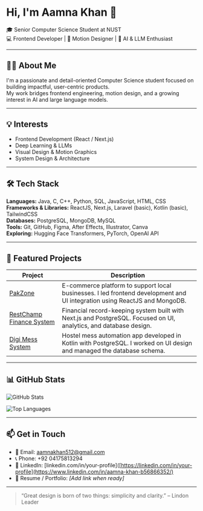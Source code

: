 # Hi, I'm Aamna Khan 👋

🎓 Senior Computer Science Student at NUST  
💻 Frontend Developer | 🎨 Motion Designer | 🤖 AI & LLM Enthusiast  

---

## 👩‍💻 About Me

I'm a passionate and detail-oriented Computer Science student focused on building impactful, user-centric products.  
My work bridges frontend engineering, motion design, and a growing interest in AI and large language models.

---

## 💡 Interests

- Frontend Development (React / Next.js)
- Deep Learning & LLMs
- Visual Design & Motion Graphics
- System Design & Architecture

---

## 🛠 Tech Stack

**Languages:** Java, C, C++, Python, SQL, JavaScript, HTML, CSS  
**Frameworks & Libraries:** ReactJS, Next.js, Laravel (basic), Kotlin (basic), TailwindCSS  
**Databases:** PostgreSQL, MongoDB, MySQL  
**Tools:** Git, GitHub, Figma, After Effects, Illustrator, Canva  
**Exploring:** Hugging Face Transformers, PyTorch, OpenAI API

---

## 📌 Featured Projects

| Project | Description |
|--------|-------------|
| [PakZone](https://github.com/your-AamnaKhan-Dev/PakZone-Ecommerce) | E-commerce platform to support local businesses. I led frontend development and UI integration using ReactJS and MongoDB. |
| [RestChamp Finance System](https://github.com/your-AamnaKhan-Dev/RestChamp-Finance-System) | Financial record-keeping system built with Next.js and PostgreSQL. Focused on UI, analytics, and database design. |
| [Digi Mess System](https://github.com/your-AamnaKhan-Dev/Digi-Mess-System) | Hostel mess automation app developed in Kotlin with PostgreSQL. I worked on UI design and managed the database schema. |

---

## 📊 GitHub Stats

![GitHub Stats](https://github-readme-stats.vercel.app/api?AamnaKhan-Dev=your-AamnaKhan-Dev&show_icons=true&theme=default)

![Top Languages](https://github-readme-stats.vercel.app/api/top-langs/?AamnaKhan-Dev=your-AamnaKhan-Dev&layout=compact&theme=default)

---

## 📫 Get in Touch

- 📧 Email: aamnakhan512@gmail.com  
- 📞 Phone: +92 04175813294  
- 💼 LinkedIn: [linkedin.com/in/your-profile]([https://linkedin.com/in/your-profile](https://www.linkedin.com/in/aamna-khan-b56866352/)  
- 📄 Resume / Portfolio: *[Add link when ready]*

---

> “Great design is born of two things: simplicity and clarity.” – Lindon Leader
